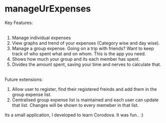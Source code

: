 # manageUrExpenses

Key Features:
 <br/> <br/>
1) Manage individual expenses <br/>
2) View graphs and trend of your expenses (Category wise and day wise). <br/>
3) Manage a group expense. Going on a trip with friends? Want to keep track of who spent what and on whom. This is the app you need. <br/>
4) Shows how much your group and its each member has spent. <br/>
5) Divides the amount spent, saving your time and nerves to calculate that. <br/>
 <br/> 
Future extensions: <br/>

1) Allow user to register, find their registered freinds and add them in the group expense list. <br/>
2) Centralised group expense list is maintained and each user can update that list. Changes will be shown to every memeber in that list. <br/>

Its a small application, I developed to learn Corodova. It was fun.. :) 
